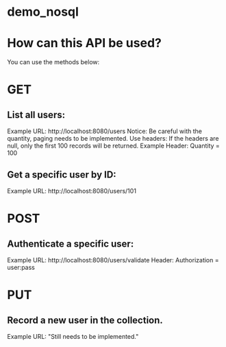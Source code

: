 # demo_nosql
# How can this API be used?

You can use the methods below:

# GET
## List all users:

Example URL: http://localhost:8080/users 
Notice: Be careful with the quantity, paging needs to be implemented.
Use headers: If the headers are null, only the first 100 records will be returned.
Example Header: Quantity = 100

## Get a specific user by ID:

Example URL: http://localhost:8080/users/101

# POST
## Authenticate a specific user:

Example URL: http://localhost:8080/users/validate
Header: Authorization = user:pass

# PUT
## Record a new user in the collection.

Example URL: "Still needs to be implemented."

